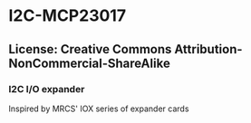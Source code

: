 # I2C-MCP23017
## License: Creative Commons Attribution-NonCommercial-ShareAlike

### I2C I/O expander

Inspired by MRCS' IOX series of expander cards


